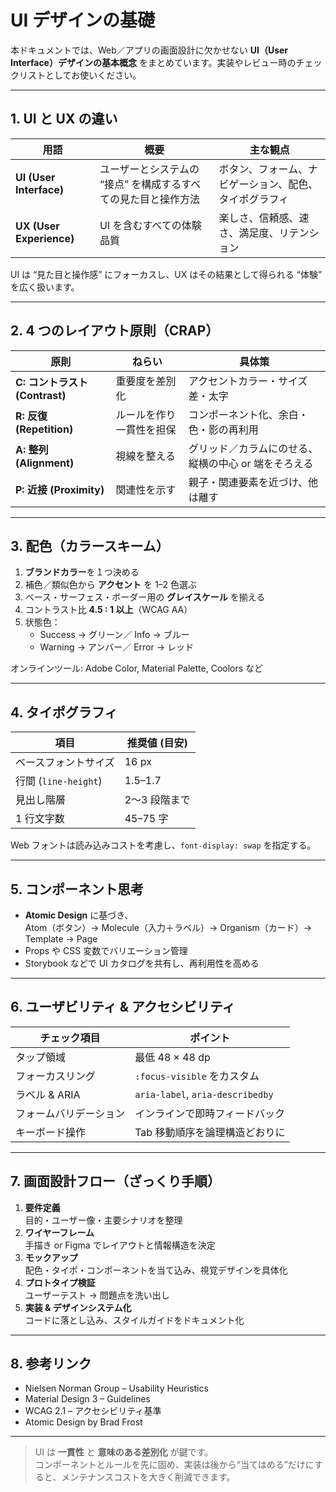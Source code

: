 # UI デザインの基礎

本ドキュメントでは、Web／アプリの画面設計に欠かせない **UI（User Interface）デザインの基本概念** をまとめています。実装やレビュー時のチェックリストとしてお使いください。

---

## 1. UI と UX の違い
| 用語 | 概要 | 主な観点 |
|------|------|----------|
| **UI (User Interface)** | ユーザーとシステムの “接点” を構成するすべての見た目と操作方法 | ボタン、フォーム、ナビゲーション、配色、タイポグラフィ |
| **UX (User Experience)** | UI を含むすべての体験品質 | 楽しさ、信頼感、速さ、満足度、リテンション |

UI は “見た目と操作感” にフォーカスし、UX はその結果として得られる “体験” を広く扱います。

---

## 2. 4 つのレイアウト原則（CRAP）

| 原則 | ねらい | 具体策 |
|------|--------|--------|
| **C: コントラスト (Contrast)** | 重要度を差別化 | アクセントカラー・サイズ差・太字 |
| **R: 反復 (Repetition)** | ルールを作り一貫性を担保 | コンポーネント化、余白・色・影の再利用 |
| **A: 整列 (Alignment)** | 視線を整える | グリッド／カラムにのせる、縦横の中心 or 端をそろえる |
| **P: 近接 (Proximity)** | 関連性を示す | 親子・関連要素を近づけ、他は離す |

---

## 3. 配色（カラースキーム）

1. **ブランドカラー**を１つ決める
2. 補色／類似色から **アクセント** を 1–2 色選ぶ
3. ベース・サーフェス・ボーダー用の **グレイスケール** を揃える
4. コントラスト比 **4.5 : 1 以上**（WCAG AA）
5. 状態色：
    - Success → グリーン／ Info → ブルー
    - Warning → アンバー／ Error → レッド

オンラインツール: Adobe Color, Material Palette, Coolors など

---

## 4. タイポグラフィ

| 項目 | 推奨値 (目安) |
|------|---------------|
| ベースフォントサイズ | 16 px |
| 行間 (`line-height`) | 1.5–1.7 |
| 見出し階層 | 2〜3 段階まで |
| 1 行文字数 | 45–75 字 |

Web フォントは読み込みコストを考慮し、`font-display: swap` を指定する。

---

## 5. コンポーネント思考

- **Atomic Design** に基づき、  
  Atom（ボタン）→ Molecule（入力＋ラベル）→ Organism（カード）→ Template → Page
- Props や CSS 変数でバリエーション管理
- Storybook などで UI カタログを共有し、再利用性を高める

---

## 6. ユーザビリティ & アクセシビリティ

| チェック項目 | ポイント |
|--------------|----------|
| タップ領域 | 最低 48 × 48 dp |
| フォーカスリング | `:focus-visible` をカスタム |
| ラベル & ARIA | `aria-label`, `aria-describedby` |
| フォームバリデーション | インラインで即時フィードバック |
| キーボード操作 | Tab 移動順序を論理構造どおりに |

---

## 7. 画面設計フロー（ざっくり手順）

1. **要件定義**  
   目的・ユーザー像・主要シナリオを整理
2. **ワイヤーフレーム**  
   手描き or Figma でレイアウトと情報構造を決定
3. **モックアップ**  
   配色・タイポ・コンポーネントを当て込み、視覚デザインを具体化
4. **プロトタイプ検証**  
   ユーザーテスト → 問題点を洗い出し
5. **実装 & デザインシステム化**  
   コードに落とし込み、スタイルガイドをドキュメント化

---

## 8. 参考リンク

- Nielsen Norman Group – Usability Heuristics
- Material Design 3 – Guidelines
- WCAG 2.1 – アクセシビリティ基準
- Atomic Design by Brad Frost

---

> UI は **一貫性** と **意味のある差別化** が鍵です。  
> コンポーネントとルールを先に固め、実装は後から“当てはめる”だけにすると、メンテナンスコストを大きく削減できます。